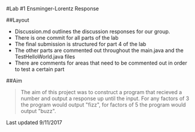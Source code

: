 #Lab #1 Ensminger-Lorentz Response

##Layout
* Discussion.md outlines the discussion responses for our group.
* There is one commit for all parts of the lab
* The final submission is structured for part 4 of the lab
* The other parts are commented out throughout the main.java and the TestHelloWorld.java files
* There are comments for areas that need to be commented out in order to test a certain part

##Aim
>The aim of this project was to construct a program that recieved a number and output a response up until the input. For any factors of 3 the program would output "fizz", for factors of 5 the program would output "buzz".

Last updated 9/11/2017

